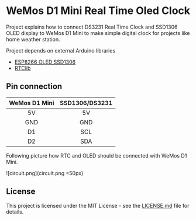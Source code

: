 # WeMos D1 Mini Real Time Oled Clock
Project explains how to connect DS3231 Real Time Clock and SSD1306 OLED display to WeMos D1 Mini to make simple digital clock for projects like home weather station.

Project depends on external Arduino libraries
* [ESP8266 OLED SSD1306](https://github.com/ThingPulse/esp8266-oled-ssd1306)
* [RTClib](https://github.com/adafruit/RTClib)

## Pin connection

| WeMos D1 Mini | SSD1306/DS3231 |
|:-------------:|:--------------:|
| 5V            | 5V             |
| GND           | GND            |
| D1            | SCL            |
| D2            | SDA            |

Following picture how RTC and OLED should be connected with WeMos D1 Mini.

![circuit.png](circuit.png =50px)

## License
This project is licensed under the MIT License - see the [LICENSE.md](LICENSE.md) file for details.
